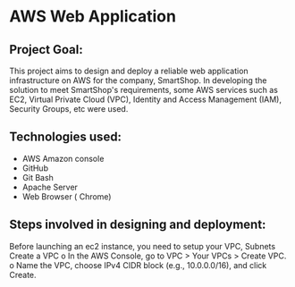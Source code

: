 # AWS Web Application

## Project Goal:
This project aims to design and deploy a reliable web application infrastructure on AWS for the company, SmartShop. In developing the solution to meet SmartShop's requirements, some AWS services such as EC2, Virtual Private Cloud (VPC), Identity and Access Management (IAM), Security Groups, etc were used.

## Technologies used:
 - AWS Amazon console
 - GitHub
 - Git Bash
 - Apache Server
 - Web Browser ( Chrome)

## Steps involved in designing and deployment:
Before launching an ec2 instance, you need to setup your VPC, Subnets
Create a VPC
o In the AWS Console, go to VPC > Your VPCs > Create VPC.
o Name the VPC, choose IPv4 CIDR block (e.g., 10.0.0.0/16), and click Create.
